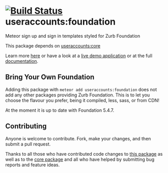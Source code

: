 [![Build Status](https://travis-ci.org/meteor-useraccounts/foundation.svg?branch=master)](https://travis-ci.org/meteor-useraccounts/foundation)
useraccounts:foundation
=======================

Meteor sign up and sign in templates styled for Zurb Foundation

This package depends on [useraccounts:core](https://github.com/meteor-useraccounts/core.git)

Learn more [here](http://accounts-templates.meteor.com) or have a look at a [live demo application](http://accounts-templates-foundation.meteor.com) or at the full [documentation](https://github.com/meteor-useraccounts/core).


## Bring Your Own Foundation

Adding this package with `meteor add useraccounts:foundation` does not add any other packages providing Zurb Foundation. This is to let you choose the flavour you prefer, being it compiled, less, sass, or from CDN!

At the moment it is up to date with Foundation 5.4.7.


## Contributing

Anyone is welcome to contribute. Fork, make your changes, and then submit a pull request.

Thanks to all those who have contributed code changes to [this package](https://github.com/meteor-useraccounts/foundation/graphs/contributors) as well as to the [core package](https://github.com/meteor-useraccounts/core/graphs/contributors) and all who have helped by submitting bug reports and feature ideas.
